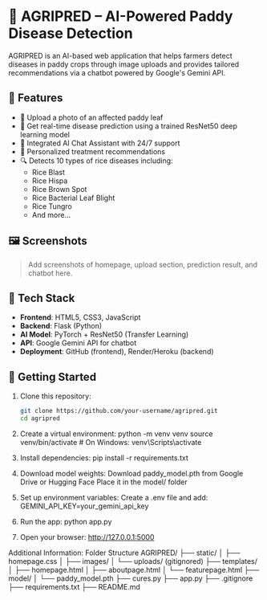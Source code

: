 # 🌾 AGRIPRED – AI-Powered Paddy Disease Detection

AGRIPRED is an AI-based web application that helps farmers detect diseases in paddy crops through image uploads and provides tailored recommendations via a chatbot powered by Google's Gemini API.

## 🚀 Features

- 📸 Upload a photo of an affected paddy leaf
- 🤖 Get real-time disease prediction using a trained ResNet50 deep learning model
- 🧠 Integrated AI Chat Assistant with 24/7 support
- 💊 Personalized treatment recommendations
- 🔍 Detects 10 types of rice diseases including:
  - Rice Blast
  - Rice Hispa
  - Rice Brown Spot
  - Rice Bacterial Leaf Blight
  - Rice Tungro
  - And more...

## 🖼️ Screenshots

> Add screenshots of homepage, upload section, prediction result, and chatbot here.

## 🧠 Tech Stack

- **Frontend**: HTML5, CSS3, JavaScript
- **Backend**: Flask (Python)
- **AI Model**: PyTorch + ResNet50 (Transfer Learning)
- **API**: Google Gemini API for chatbot
- **Deployment**: GitHub (frontend), Render/Heroku (backend)

## 🧪 Getting Started

1. Clone this repository:
   ```bash
   git clone https://github.com/your-username/agripred.git
   cd agripred

2. Create a virtual environment:
   python -m venv venv
   source venv/bin/activate  # On Windows: venv\Scripts\activate

3. Install dependencies:
   pip install -r requirements.txt

4. Download model weights:
   Download paddy_model.pth from Google Drive or Hugging Face
   Place it in the model/ folder

5. Set up environment variables:
   Create a .env file and add:
	GEMINI_API_KEY=your_gemini_api_key

6. Run the app:
   python app.py

7. Open your browser:
   http://127.0.0.1:5000

Additional Information:  Folder Structure
AGRIPRED/
├── static/
│   ├── homepage.css
│   ├── images/
│   └── uploads/ (gitignored)
├── templates/
│   ├── homepage.html
│   ├── aboutpage.html
│   └── featurepage.html
├── model/
│   └── paddy_model.pth
├── cures.py
├── app.py
├── .gitignore
├── requirements.txt
├── README.md